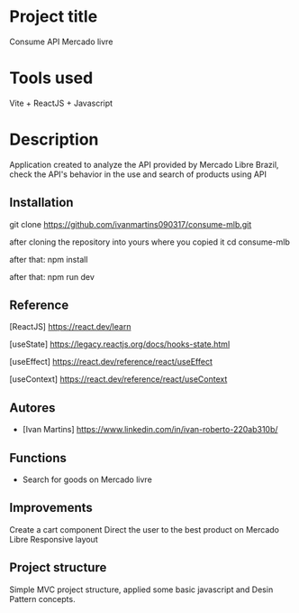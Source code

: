 
# Project title

Consume API Mercado livre

# Tools used

Vite + ReactJS + Javascript 

# Description

Application created to analyze the API provided by Mercado Libre Brazil, check the API's behavior in the use and search of products using API

## Installation

git clone https://github.com/ivanmartins090317/consume-mlb.git

after cloning the repository into yours where you copied it
cd consume-mlb

after that:
npm install

after that:
npm run dev
## Reference

[ReactJS] https://react.dev/learn

[useState] https://legacy.reactjs.org/docs/hooks-state.html

[useEffect] https://react.dev/reference/react/useEffect

[useContext] https://react.dev/reference/react/useContext
## Autores

- [Ivan Martins] https://www.linkedin.com/in/ivan-roberto-220ab310b/


## Functions

- Search for goods on Mercado livre


## Improvements

Create a cart component
Direct the user to the best product on Mercado Libre
Responsive layout

## Project structure

Simple MVC project structure, 
applied some basic javascript and Desin Pattern concepts.
